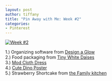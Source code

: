 ```yaml
---
layout: post
author: tiffany
title: "Pin Away with Me: Week #2"
categories: 
- Pinterest
---
```


[![](jekyll_uploads/2012/02/Things-Ive-Pinned1-575x483.jpg "Week #2")](http://www.sweetpeonies.com/2012/02/pin-away-with-me/things-ive-pinned1/)

1.) Organizing software from [Design a Glow](http://www.designaglow.com/store/product.php?pid=191)  
2.) Food packaging from [Tiny White Daises](http://tinywhitedaisies.tumblr.com/page/3)  
3.) [Mod Cloth Dress](http://www.modcloth.com/shop/dresses/sea-you-real-soon-dress)  
4.) [Cute Dino Poster](http://imgfave.com/index.php?action=public&page=13)  
5.) Strawberry Shortcake from [the Family kitchen](http://blogs.babble.com/family-kitchen/2011/05/06/strawberry-shortcake-in-a-jar/)